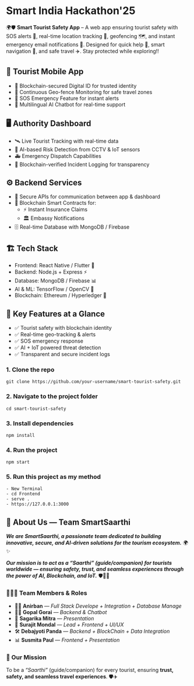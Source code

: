 # Smart India Hackathon'25
🌍🛡️ **Smart Tourist Safety App** – A web app ensuring tourist safety with SOS alerts 🚨, real-time location tracking 📍, geofencing 🗺️, and instant emergency email notifications 📧. Designed for quick help 🤝, smart navigation 🧭, and safe travel ✈️. Stay protected while exploring!!

## 📱 Tourist Mobile App
- 🔐 Blockchain-secured Digital ID for trusted identity
- 📍 Continuous Geo-fence Monitoring for safe travel zones
- 🚨 SOS Emergency Feature for instant alerts
- 🤖 Multilingual AI Chatbot for real-time support

## 🖥️ Authority Dashboard
- 🛰️ Live Tourist Tracking with real-time data
- 🧠 AI-based Risk Detection from CCTV & IoT sensors
- 🚑 Emergency Dispatch Capabilities
- 📜 Blockchain-verified Incident Logging for transparency

## ⚙️ Backend Services
- 🔗 Secure APIs for communication between app & dashboard
- 📃 Blockchain Smart Contracts for:
  - ⚡ Instant Insurance Claims
  - 🏛️ Embassy Notifications
- 🗄️ Real-time Database with MongoDB / Firebase

## 🏗️ Tech Stack
- Frontend: React Native / Flutter 🚀
- Backend: Node.js + Express ⚡
- Database: MongoDB / Firebase 📊
- AI & ML: TensorFlow / OpenCV 🧠
- Blockchain: Ethereum / Hyperledger 🔗

## 🚀 Key Features at a Glance
- ✅ Tourist safety with blockchain identity
- ✅ Real-time geo-tracking & alerts
- ✅ SOS emergency response
- ✅ AI + IoT powered threat detection
- ✅ Transparent and secure incident logs

### 1. Clone the repo
```
git clone https://github.com/your-username/smart-tourist-safety.git
```
### 2. Navigate to the project folder
```
cd smart-tourist-safety
```
### 3. Install dependencies
```
npm install
```
### 4. Run the project
```
npm start
```
### 5. Run this project as my method
```
- New Terminal
- cd Frontend
- serve .
- https://127.0.0.1:3000
```

## 👥 About Us — Team SmartSaarthi
***We are SmartSaarthi, a passionate team dedicated to building innovative, secure, and AI-driven solutions 
for the tourism ecosystem.*** 🌍✨

***Our mission is to act as a “Saarthi” (guide/companion) for tourists worldwide — ensuring safety, trust, and 
seamless experiences through the power of AI, Blockchain, and IoT.*** 🛡️🤖🔗

### 🧑‍🤝‍🧑 Team Members & Roles
- 👨‍💻 **Anirban** — *Full Stack Develope + Integration + Database Manage*  
- 👩‍💻 **Gopal Gorai** — *Backend & Chatbot*  
- 🤖 **Sagarika Mitra** — *Presentation*  
- 🔗 **Surajit Mondal** — *Lead + Frontend + UI/UX*  
- 🛠️ **Debajyoti Panda** — *Backend + BlockChain + Data Integration*  
- 📊 **Susmita Paul** — *Frontend + Presentation*

### 🌟 Our Mission  
To be a *“Saarthi”* (guide/companion) for every tourist, ensuring **trust, safety, and seamless travel experiences**. 🛡️✈️
